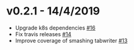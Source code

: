 v0.2.1 - 14/4/2019
==

* Upgrade k8s dependencies [#16](https://github.com/corneliusweig/rakkess/pull/16)
* Fix travis releases [#14](https://github.com/corneliusweig/rakkess/pull/14)
* Improve coverage of smashing tabwriter [#13](https://github.com/corneliusweig/rakkess/pull/13)
